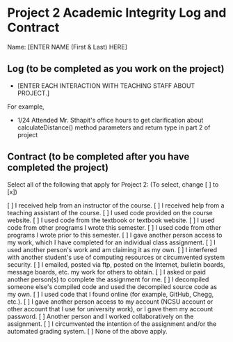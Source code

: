 # Project 2 Academic Integrity Log and Contract

Name: [ENTER NAME (First & Last) HERE]

## Log (to be completed as you work on the project)

* [ENTER EACH INTERACTION WITH TEACHING STAFF ABOUT PROJECT.] 

For example, 

* 1/24 Attended Mr. Sthapit's office hours to get clarification about calculateDistance() method parameters and return type in part 2 of project

## Contract (to be completed after you have completed the project)

Select all of the following that apply for Project 2: (To select, change [ ] to [x])

[ ] I received help from an instructor of the course.
[ ] I received help from a teaching assistant of the course.
[ ] I used code provided on the course website.
[ ] I used code from the textbook or textbook website.
[ ] I used code from other programs I wrote this semester.
[ ] I used code from other programs I wrote prior to this semester.
[ ] I gave another person access to my work, which I have completed for an individual class assignment.
[ ] I used another person's work and am claiming it as my own.
[ ] I interfered with another student's use of computing resources or circumvented system security.
[ ] I emailed, posted via ftp, posted on the Internet, bulletin boards, message boards, etc. my work for others to obtain.
[ ] I asked or paid another person(s) to complete the assignment for me.
[ ] I decompiled someone else's compiled code and used the decompiled source code as my own.
[ ] I used code that I found online (for example, GitHub, Chegg, etc.).
[ ] I gave another person access to my account (NCSU account or other account that I use for university work), or I gave them my account password.
[ ] Another person and I worked collaboratively on the assignment.
[ ] I circumvented the intention of the assignment and/or the automated grading system.
[ ] None of the above apply.